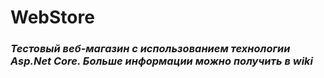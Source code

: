 # WebStore

### _Тестовый веб-магазин с использованием технологии Asp.Net Core. Больше информации можно получить в wiki_
